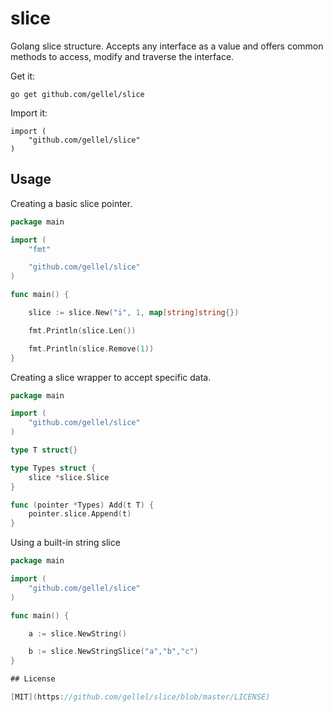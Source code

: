 # slice
Golang slice structure. Accepts any interface as a value and offers common methods to access, modify and traverse the interface.

Get it:

```
go get github.com/gellel/slice
```

Import it:

```
import (
	"github.com/gellel/slice"
)
```

## Usage

Creating a basic slice pointer.

```go
package main

import (
	"fmt"

	"github.com/gellel/slice"
)

func main() {

    slice := slice.New("i", 1, map[string]string{})

    fmt.Println(slice.Len())

    fmt.Println(slice.Remove(1))
}
```

Creating a slice wrapper to accept specific data.

```go
package main

import (
    "github.com/gellel/slice"
)

type T struct{}

type Types struct {
    slice *slice.Slice
}

func (pointer *Types) Add(t T) {
    pointer.slice.Append(t)
}
```

Using a built-in string slice

```go
package main

import (
    "github.com/gellel/slice"
)

func main() {

    a := slice.NewString()

    b := slice.NewStringSlice("a","b","c")
}

## License

[MIT](https://github.com/gellel/slice/blob/master/LICENSE)
